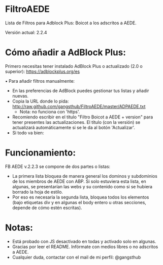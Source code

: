 FiltroAEDE
==========

Lista de Filtros para Adblock Plus: Boicot a los adscritos a AEDE.

Versión actual: 2.2.4


Cómo añadir a AdBlock Plus:
====================

Primero necesitas tener instalado AdBlock Plus o actualizado (2.0 o superior): https://adblockplus.org/es

• Para añadir filtros manualmente:

- En las preferencias de AdBlock puedes gestionar tus listas y añadir nuevas. 
- Copia la URL donde lo pida: http://raw.github.com/gangsthub/FiltroAEDE/master/ADPAEDE.txt
    - Nota: no funciona con 'https'.
- Recomiendo escribir en el título "Filtro Boicot a AEDE + version" para tener presentes las actualizaciones. El título (con la versión) se actualizará automáticamente si se le da al botón 'Actualizar'.
- Si todo va bien:


Funcionamiento:
====================

FB AEDE v.2.2.3 se compone de dos partes o listas:

- La primera lista bloquea de manera general los dominos y subdominios de los miembros de AEDE con ABP. Si solo estuviera esta lista, en algunas, se presentarían las webs y su contenido como si se hubiera borrado la hoja de estilo.
- Por eso es necesaria la segunda lista, bloquea todos los elementos (bajo etiquetas div y en algunas el body entero u otras secciones, depende de cómo estén escritas).


Notas:
====================
- Está probado con JS desactivado en todas y activado solo en algunas. 
- Gracias por leer el README. Infórmate con medios libres o no adscritos a AEDE.
- Cualquier duda, contactar con el mail de mi perfil: @gangsthub
